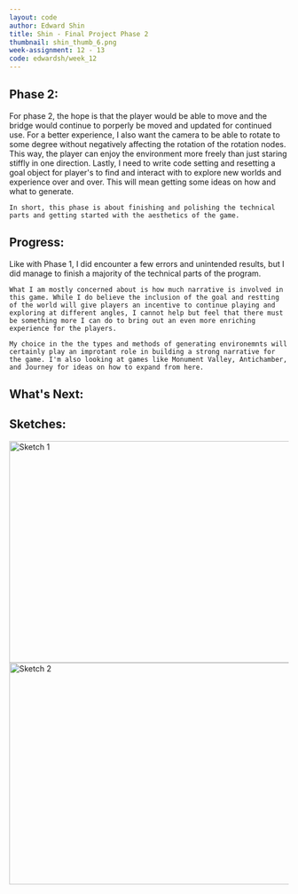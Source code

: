```yaml
---
layout: code
author: Edward Shin
title: Shin - Final Project Phase 2
thumbnail: shin_thumb_6.png
week-assignment: 12 - 13
code: edwardsh/week_12
---
```


<h2>Phase 2:</h2>

<p>
    For phase 2, the hope is that the player would be able to move and the bridge would continue to porperly be moved and updated for continued use. For a better experience, I also want the camera to be able to rotate to some degree without negatively affecting the rotation of the rotation nodes. This way, the player can enjoy the environment more freely than just staring stiffly in one direction. Lastly, I need to write code setting and resetting a goal object for player's to find and interact with to explore new worlds and experience over and over. This will mean getting some ideas on how and what to generate.
    
    In short, this phase is about finishing and polishing the technical parts and getting started with the aesthetics of the game.
</p>

<h2>Progress: </h2>

<p>
    Like with Phase 1, I did encounter a few errors and unintended results, but I did manage to finish a majority of the technical parts of the program. 
    
    What I am mostly concerned about is how much narrative is involved in this game. While I do believe the inclusion of the goal and restting of the world will give players an incentive to continue playing and exploring at different angles, I cannot help but feel that there must be something more I can do to bring out an even more enriching experience for the players. 
    
    My choice in the the types and methods of generating environemnts will certainly play an improtant role in building a strong narrative for the game. I'm also looking at games like Monument Valley, Antichamber, and Journey for ideas on how to expand from here.
</p>

<h2>What's Next: </h2>

<p>
    
</p>

<h2>Sketches: </h2>

<img src="img/edwardsh/sketch1.jpg" alt="Sketch 1" height="400" width="600">

<img src="img/edwardsh/sketch2.jpg" alt="Sketch 2" height="400" width="600">